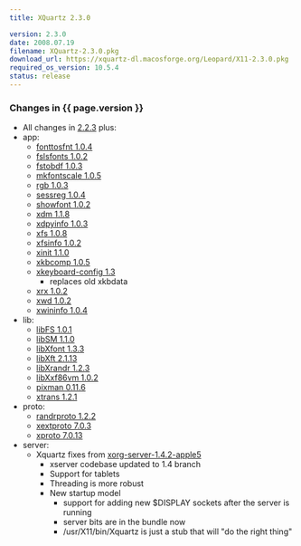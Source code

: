 ```yaml
---
title: XQuartz 2.3.0

version: 2.3.0
date: 2008.07.19
filename: XQuartz-2.3.0.pkg
download_url: https://xquartz-dl.macosforge.org/Leopard/X11-2.3.0.pkg
required_os_version: 10.5.4
status: release
---
```


### Changes in {{ page.version }} ###
  * All changes in [2.2.3](XQuartz-2.2.3.html) plus:
  * app:
    * [fonttosfnt 1.0.4](http://lists.freedesktop.org/archives/xorg-announce/2008-May/000543.html)
    * [fslsfonts 1.0.2](http://lists.freedesktop.org/archives/xorg-announce/2008-May/000563.html)
    * [fstobdf 1.0.3](http://lists.freedesktop.org/archives/xorg-announce/2008-May/000564.html)
    * [mkfontscale 1.0.5](http://lists.freedesktop.org/archives/xorg-announce/2008-May/000542.html)
    * [rgb 1.0.3](http://lists.freedesktop.org/archives/xorg-announce/2008-June/000570.html)
    * [sessreg 1.0.4](http://lists.freedesktop.org/archives/xorg-announce/2008-June/000580.html)
    * [showfont 1.0.2](http://lists.freedesktop.org/archives/xorg-announce/2008-May/000565.html)
    * [xdm 1.1.8](http://lists.freedesktop.org/archives/xorg-announce/2008-May/000549.html)
    * [xdpyinfo 1.0.3](http://lists.freedesktop.org/archives/xorg-announce/2008-May/000548.html)
    * [xfs 1.0.8](http://lists.freedesktop.org/archives/xorg-announce/2008-May/000566.html)
    * [xfsinfo 1.0.2](http://lists.freedesktop.org/archives/xorg-announce/2008-May/000562.html)
    * [xinit 1.1.0](http://lists.freedesktop.org/archives/xorg-announce/2008-June/000584.html)
    * [xkbcomp 1.0.5](http://lists.freedesktop.org/archives/xorg-announce/2008-May/000539.html)
    * [xkeyboard-config 1.3](http://lists.freedesktop.org/archives/xorg/2008-May/035679.html)
      * replaces old xkbdata
    * [xrx 1.0.2](http://lists.freedesktop.org/archives/xorg-announce/2008-June/000595.html)
    * [xwd 1.0.2](http://lists.freedesktop.org/archives/xorg-announce/2008-June/000597.html)
    * [xwininfo 1.0.4](http://lists.freedesktop.org/archives/xorg-announce/2008-June/000598.html)
  * lib:
    * [libFS 1.0.1](http://lists.freedesktop.org/archives/xorg-announce/2008-May/000559.html)
    * [libSM 1.1.0](http://lists.freedesktop.org/archives/xorg-announce/2008-July/000606.html)
    * [libXfont 1.3.3](http://lists.freedesktop.org/archives/xorg-announce/2008-July/000610.html)
    * [libXft 2.1.13](http://lists.freedesktop.org/archives/xorg-announce/2008-July/000613.html)
    * [libXrandr 1.2.3](http://lists.freedesktop.org/archives/xorg-announce/2008-July/000609.html)
    * [libXxf86vm 1.0.2](http://lists.freedesktop.org/archives/xorg-announce/2008-July/000612.html)
    * [pixman 0.11.6](http://lists.freedesktop.org/archives/xorg-announce/2008-June/000594.html)
    * [xtrans 1.2.1](http://lists.freedesktop.org/archives/xorg-announce/2008-July/000608.html)
  * proto:
    * [randrproto 1.2.2](http://lists.freedesktop.org/archives/xorg-announce/2008-July/000611.html)
    * [xextproto 7.0.3](http://lists.freedesktop.org/archives/xorg-announce/2008-May/000568.html)
    * [xproto 7.0.13](http://lists.freedesktop.org/archives/xorg-announce/2008-May/000567.html)
  * server:
    * Xquartz fixes from [xorg-server-1.4.2-apple5](https://github.com/XQuartz/xorg-server/commits/30e077e0341daf371b851ce8a14138fe7d52cae7)
      * xserver codebase updated to 1.4 branch
      * Support for tablets
      * Threading is more robust
      * New startup model
        * support for adding new $DISPLAY sockets after the server is running
        * server bits are in the bundle now
        * /usr/X11/bin/Xquartz is just a stub that will "do the right thing"
